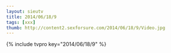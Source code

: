```yaml
--- 
layout: sieutv
title: 2014/06/18/9
tags: [xxx]
thumb: http://content2.sexforsure.com/2014/06/18/9/Video.jpg
---
```

{% include tvpro key="2014/06/18/9" %} 
